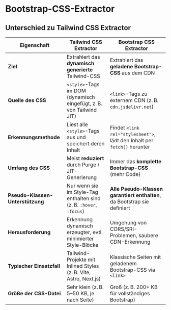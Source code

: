 # Bootstrap-CSS-Extractor

## Unterschied zu Tailwind CSS Extractor

| Eigenschaft                      | **Tailwind CSS Extractor**                                          | **Bootstrap CSS Extractor**                                              |
| -------------------------------- | ------------------------------------------------------------------- | ------------------------------------------------------------------------ |
| **Ziel**                         | Extrahiert das **dynamisch generierte** Tailwind-CSS                | Extrahiert das **geladene Bootstrap-CSS** aus dem CDN                    |
| **Quelle des CSS**               | `<style>`-Tags im DOM (dynamisch eingefügt, z. B. von Tailwind JIT) | `<link>`-Tags zu externem CDN (z. B. `cdn.jsdelivr.net`)                 |
| **Erkennungsmethode**            | Liest alle `<style>`-Tags aus und speichert deren Inhalt            | Findet `<link rel="stylesheet">`, lädt den Inhalt per `fetch()` herunter |
| **Umfang des CSS**               | Meist **reduziert** durch Purge / JIT-Generierung                   | Immer das **komplette Bootstrap-CSS** (mehr Code)                        |
| **Pseudo-Klassen-Unterstützung** | Nur wenn sie im Style-Tag enthalten sind (z. B. `:hover`, `:focus`) | **Alle Pseudo-Klassen garantiert enthalten**, da Bootstrap sie definiert |
| **Herausforderung**              | Erkennung dynamisch erzeugter, evtl. minimierter Style-Blöcke       | Umgehung von CORS/SRI-Problemen, saubere CDN-Erkennung                   |
| **Typischer Einsatzfall**        | Tailwind-Projekte mit Inlined Styles (z. B. Vite, Astro, Next.js)   | Klassische Seiten mit geladenem Bootstrap-CSS via `<link>`               |
| **Größe der CSS-Datei**          | Sehr klein (z. B. 5–50 KB, je nach Seite)                           | Groß (z. B. 200+ KB für vollständiges Bootstrap)                         |
